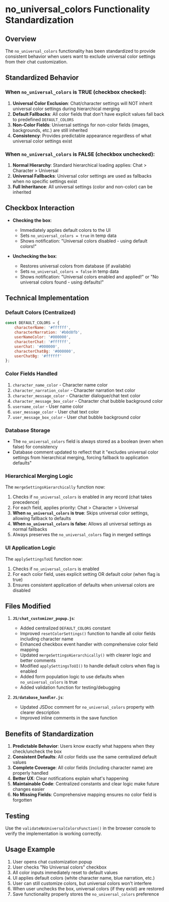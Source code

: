 # no_universal_colors Functionality Standardization

## Overview
The `no_universal_colors` functionality has been standardized to provide consistent behavior when users want to exclude universal color settings from their chat customization.

## Standardized Behavior

### When `no_universal_colors` is TRUE (checkbox checked):
1. **Universal Color Exclusion**: Chat/character settings will NOT inherit universal color settings during hierarchical merging
2. **Default Fallbacks**: All color fields that don't have explicit values fall back to predefined `DEFAULT_COLORS`
3. **Non-Color Fields**: Universal settings for non-color fields (images, backgrounds, etc.) are still inherited
4. **Consistency**: Provides predictable appearance regardless of what universal color settings exist

### When `no_universal_colors` is FALSE (checkbox unchecked):
1. **Normal Hierarchy**: Standard hierarchical loading applies: Chat > Character > Universal
2. **Universal Fallbacks**: Universal color settings are used as fallbacks when no specific settings exist
3. **Full Inheritance**: All universal settings (color and non-color) can be inherited

## Checkbox Interaction
- **Checking the box**: 
  - Immediately applies default colors to the UI
  - Sets `no_universal_colors = true` in temp data
  - Shows notification: "Universal colors disabled - using default colors!"
  
- **Unchecking the box**:
  - Restores universal colors from database (if available)
  - Sets `no_universal_colors = false` in temp data  
  - Shows notification: "Universal colors enabled and applied!" or "No universal colors found - using defaults!"

## Technical Implementation

### Default Colors (Centralized)
```javascript
const DEFAULT_COLORS = {
    characterName: '#ffffff',
    characterNarration: '#b0d8fb', 
    userNameColor: '#000000',
    characterChat: '#ffffff',
    userChat: '#000000',
    characterChatBg: '#000000',
    userChatBg: '#ffffff'
};
```

### Color Fields Handled
1. `character_name_color` - Character name color
2. `character_narration_color` - Character narration text color
3. `character_message_color` - Character dialogue/chat text color
4. `character_message_box_color` - Character chat bubble background color
5. `username_color` - User name color
6. `user_message_color` - User chat text color
7. `user_message_box_color` - User chat bubble background color

### Database Storage
- The `no_universal_colors` field is always stored as a boolean (even when false) for consistency
- Database comment updated to reflect that it "excludes universal color settings from hierarchical merging, forcing fallback to application defaults"

### Hierarchical Merging Logic
The `mergeSettingsHierarchically` function now:
1. Checks if `no_universal_colors` is enabled in any record (chat takes precedence)
2. For each field, applies priority: Chat > Character > Universal
3. **When `no_universal_colors` is true**: Skips universal color settings, allowing fallback to defaults
4. **When `no_universal_colors` is false**: Allows all universal settings as normal fallbacks
5. Always preserves the `no_universal_colors` flag in merged settings

### UI Application Logic
The `applySettingsToUI` function now:
1. Checks if `no_universal_colors` is enabled
2. For each color field, uses explicit setting OR default color (when flag is true)
3. Ensures consistent application of defaults when universal colors are disabled

## Files Modified

1. **`JS/chat_customizer_popup.js`**:
   - Added centralized `DEFAULT_COLORS` constant
   - Improved `resetColorSettings()` function to handle all color fields including character name
   - Enhanced checkbox event handler with comprehensive color field mapping
   - Updated `mergeSettingsHierarchically()` with clearer logic and better comments
   - Modified `applySettingsToUI()` to handle default colors when flag is enabled
   - Added form population logic to use defaults when `no_universal_colors` is true
   - Added validation function for testing/debugging

2. **`JS/database_handler.js`**:
   - Updated JSDoc comment for `no_universal_colors` property with clearer description
   - Improved inline comments in the save function

## Benefits of Standardization

1. **Predictable Behavior**: Users know exactly what happens when they check/uncheck the box
2. **Consistent Defaults**: All color fields use the same centralized default values
3. **Complete Coverage**: All color fields (including character name) are properly handled
4. **Better UX**: Clear notifications explain what's happening
5. **Maintainable Code**: Centralized constants and clear logic make future changes easier
6. **No Missing Fields**: Comprehensive mapping ensures no color field is forgotten

## Testing
Use the `validateNoUniversalColorsFunction()` in the browser console to verify the implementation is working correctly.

## Usage Example

1. User opens chat customization popup
2. User checks "No Universal colors" checkbox
3. All color inputs immediately reset to default values
4. UI applies default colors (white character name, blue narration, etc.)
5. User can still customize colors, but universal colors won't interfere
6. When user unchecks the box, universal colors (if they exist) are restored
7. Save functionality properly stores the `no_universal_colors` preference

